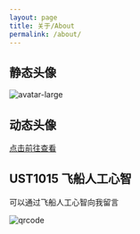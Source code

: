```yaml
---
layout: page
title: 关于/About
permalink: /about/
---
```


## 静态头像

![avatar-large](https://canhead-cn.oss-cn-beijing.aliyuncs.com/avatar-large.png)

## 动态头像

[点击前往查看](/remote-avatar)

## UST1015 飞船人工心智

可以通过飞船人工心智向我留言

![qrcode](https://canhead-cn.oss-cn-beijing.aliyuncs.com/qrcode_for_gh_606a4d298963_258.jpg)
